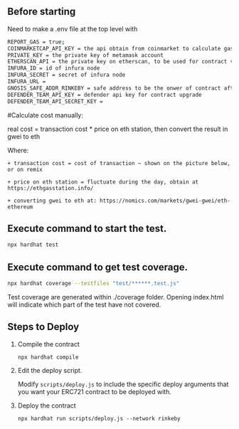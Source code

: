 ## Before starting

Need to make a .env file at the top level with

```bash
REPORT_GAS = true;
COINMARKETCAP_API_KEY = the api obtain from coinmarket to calculate gas fee
PRIVATE_KEY = the private key of metamask account 
ETHERSCAN_API = the private key on etherscan, to be used for contract verification after deployed 
INFURA_ID = id of infura node
INFURA_SECRET = secret of infura node
INFURA_URL = 
GNOSIS_SAFE_ADDR_RINKEBY = safe address to be the onwer of contract after deployed
DEFENDER_TEAM_API_KEY = defender api key for contract upgrade 
DEFENDER_TEAM_API_SECRET_KEY =
```

#Calculate cost manually:

real cost = transaction cost * price on eth station, then convert the result in gwei to eth

  Where:

    + transaction cost = cost of transaction ~ shown on the picture below, or on remix

    + price on eth station = fluctuate during the day, obtain at https://ethgasstation.info/

    + converting gwei to eth at: https://nomics.com/markets/gwei-gwei/eth-ethereum


## Execute command to start the test.
```bash
npx hardhat test
```


## Execute command to get test coverage.
```bash
npx hardhat coverage --testfiles "test/******.test.js"
```

Test coverage are generated within ./coverage folder. Opening index.html will indicate which part of the test have not covered.


## Steps to Deploy

1. Compile the contract
    ```
    npx hardhat compile
    ```
2. Edit the deploy script.

    Modify `scripts/deploy.js` to include the specific deploy arguments that you want your ERC721 contract to be deployed with.
3. Deploy the contract
    ```
    npx hardhat run scripts/deploy.js --network rinkeby
    ```
